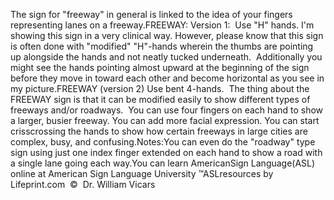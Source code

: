 The sign for "freeway" in general is linked to the idea 
			of your fingers representing lanes on a freeway.FREEWAY: Version 1:  Use "H" hands. I'm showing this sign 
	in a very clinical way. However, please know that this sign is often done 
	with "modified" "H"-hands wherein the thumbs are pointing up alongside the 
	hands and not neatly tucked underneath.  Additionally you might see the 
	hands pointing almost upward at the beginning of the sign before they move 
	in toward each other and become horizontal as you see in my picture.FREEWAY (version 2) Use bent 4-hands.  The thing about the FREEWAY sign 
	is that it can be modified easily to show different types of freeways and/or 
	roadways.  You can use four fingers on each hand to show a larger, 
	busier freeway. You can add more facial expression. You can start 
	crisscrossing the hands to show how certain freeways in large cities are 
	complex, busy, and confusing.Notes:You can even do the "roadway" type sign using just one index 
			finger extended on each hand to show a road with a single lane going 
			each way.You can learn 
		AmericanSign 
		Language(ASL) online at American Sign Language University ™ASLresources by Lifeprint.com  ©  Dr. William Vicars